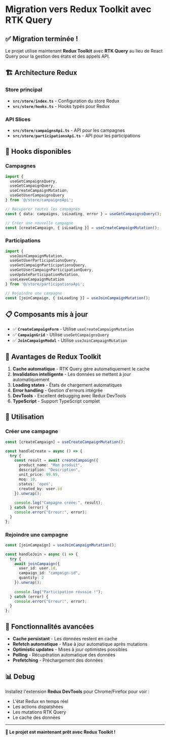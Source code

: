 # Migration vers Redux Toolkit avec RTK Query

## ✅ Migration terminée !

Le projet utilise maintenant **Redux Toolkit** avec **RTK Query** au lieu de React Query pour la gestion des états et des appels API.

## 🏗️ Architecture Redux

### Store principal
- **`src/store/index.ts`** - Configuration du store Redux
- **`src/store/hooks.ts`** - Hooks typés pour Redux

### API Slices
- **`src/store/campaignsApi.ts`** - API pour les campagnes
- **`src/store/participationsApi.ts`** - API pour les participations

## 🎯 Hooks disponibles

### Campagnes
```typescript
import { 
  useGetCampaignsQuery,
  useGetCampaignQuery,
  useCreateCampaignMutation,
  useGetUserCampaignsQuery 
} from '@/store/campaignsApi';

// Récupérer toutes les campagnes
const { data: campaigns, isLoading, error } = useGetCampaignsQuery();

// Créer une nouvelle campagne
const [createCampaign, { isLoading }] = useCreateCampaignMutation();
```

### Participations
```typescript
import { 
  useJoinCampaignMutation,
  useGetUserParticipationsQuery,
  useGetCampaignParticipationsQuery,
  useGetUserCampaignParticipationQuery,
  useUpdateParticipationMutation,
  useLeaveCampaignMutation 
} from '@/store/participationsApi';

// Rejoindre une campagne
const [joinCampaign, { isLoading }] = useJoinCampaignMutation();
```

## 📋 Composants mis à jour

- ✅ **`CreateCampaignForm`** - Utilise `useCreateCampaignMutation`
- ✅ **`CampaignGrid`** - Utilise `useGetCampaignsQuery`
- ✅ **`JoinCampaignModal`** - Utilise `useJoinCampaignMutation`

## 🔧 Avantages de Redux Toolkit

1. **Cache automatique** - RTK Query gère automatiquement le cache
2. **Invalidation intelligente** - Les données se mettent à jour automatiquement
3. **Loading states** - États de chargement automatiques
4. **Error handling** - Gestion d'erreurs intégrée
5. **DevTools** - Excellent debugging avec Redux DevTools
6. **TypeScript** - Support TypeScript complet

## 🚀 Utilisation

### Créer une campagne
```typescript
const [createCampaign] = useCreateCampaignMutation();

const handleCreate = async () => {
  try {
    const result = await createCampaign({
      product_name: "Mon produit",
      description: "Description",
      unit_price: 99.99,
      moq: 10,
      status: 'open',
      created_by: user.id
    }).unwrap();
    
    console.log("Campagne créée:", result);
  } catch (error) {
    console.error("Erreur:", error);
  }
};
```

### Rejoindre une campagne
```typescript
const [joinCampaign] = useJoinCampaignMutation();

const handleJoin = async () => {
  try {
    await joinCampaign({
      user_id: user.id,
      campaign_id: "campaign-id",
      quantity: 2
    }).unwrap();
    
    console.log("Participation réussie !");
  } catch (error) {
    console.error("Erreur:", error);
  }
};
```

## 🎨 Fonctionnalités avancées

- **Cache persistant** - Les données restent en cache
- **Refetch automatique** - Mise à jour automatique après mutations
- **Optimistic updates** - Mises à jour optimistes possibles
- **Polling** - Récupération automatique des données
- **Prefetching** - Préchargement des données

## 📊 Debug

Installez l'extension **Redux DevTools** pour Chrome/Firefox pour voir :
- L'état Redux en temps réel
- Les actions dispatshées
- Les mutations RTK Query
- Le cache des données

---

**🎉 Le projet est maintenant prêt avec Redux Toolkit !**
